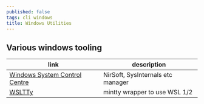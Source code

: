 ```yaml
---
published: false
tags: cli windows
title: Windows Utilities
---
```

## Various windows tooling

| link | description |
|------|-------------|
|[Windows System Control Centre](http://www.kls-soft.com/wscc/index.php)| NirSoft, SysInternals etc manager |
|[WSLTTy](https://github.com/mintty/wsltty) | mintty wrapper to use WSL 1/2 |

